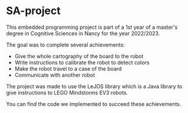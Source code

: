# SA-project

This embedded programming project is part of a 1st year of a master's degree in Cognitive Sciences in Nancy for the year 2022/2023. 

The goal was to complete several achievements:
* Give the whole cartography of the board to the robot
* Write instructions to calibrate the robot to detect colors
* Make the robot travel to a case of the board
* Communicate with another robot

The project was made to use the LeJOS library which is a Java library to give instructions to LEGO Mindstorms EV3 robots.

You can find the code we implemented to succeed these achievements.
